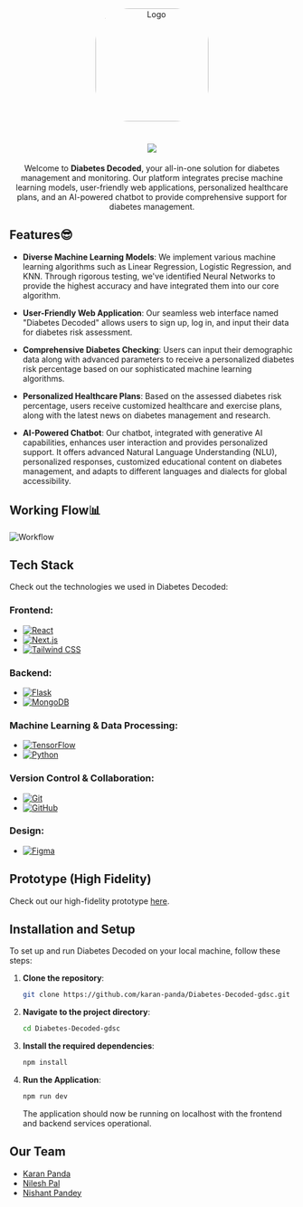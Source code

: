 <div align="center">
  <img src="https://github.com/expenile/Counter-app/assets/129822353/b81df972-1c08-4442-ba97-828b14b0a365" alt="Logo" width="200" height="200" style="border-radius: 30%" />
</div>

<h1 align="center">
    <img src="https://readme-typing-svg.herokuapp.com/?font=Righteous&size=35&color=F7A810&center=true&vCenter=true&width=500&height=70&duration=4000&lines=Diabetes+Decoded🧬💉;" />
</h1>

<div align="center">

Welcome to **Diabetes Decoded**, your all-in-one solution for diabetes management and monitoring. Our platform integrates precise machine learning models, user-friendly web applications, personalized healthcare plans, and an AI-powered chatbot to provide comprehensive support for diabetes management.

</div>

## Features😎

- **Diverse Machine Learning Models**: We implement various machine learning algorithms such as Linear Regression, Logistic Regression, and KNN. Through rigorous testing, we've identified Neural Networks to provide the highest accuracy and have integrated them into our core algorithm.
  
- **User-Friendly Web Application**: Our seamless web interface named "Diabetes Decoded" allows users to sign up, log in, and input their data for diabetes risk assessment.
  
- **Comprehensive Diabetes Checking**: Users can input their demographic data along with advanced parameters to receive a personalized diabetes risk percentage based on our sophisticated machine learning algorithms.
  
- **Personalized Healthcare Plans**: Based on the assessed diabetes risk percentage, users receive customized healthcare and exercise plans, along with the latest news on diabetes management and research.
  
- **AI-Powered Chatbot**: Our chatbot, integrated with generative AI capabilities, enhances user interaction and provides personalized support. It offers advanced Natural Language Understanding (NLU), personalized responses, customized educational content on diabetes management, and adapts to different languages and dialects for global accessibility.

## Working Flow📊

![Workflow](https://github.com/expenile/Counter-app/assets/129822353/3a99f4ff-b763-40ec-8103-430e96898f8b)

## Tech Stack

Check out the technologies we used in Diabetes Decoded:

### Frontend:

- [![React](https://img.shields.io/badge/React-61DAFB?style=for-the-badge&logo=react&logoColor=white)](https://reactjs.org/)
- [![Next.js](https://img.shields.io/badge/Next.js-000000?style=for-the-badge&logo=next.js&logoColor=white)](https://nextjs.org/)
- [![Tailwind CSS](https://img.shields.io/badge/Tailwind_CSS-38B2AC?style=for-the-badge&logo=tailwind-css&logoColor=white)](https://tailwindcss.com/)

### Backend:

- [![Flask](https://img.shields.io/badge/Flask-000000?style=for-the-badge&logo=flask&logoColor=white)](https://flask.palletsprojects.com/)
- [![MongoDB](https://img.shields.io/badge/MongoDB-47A248?style=for-the-badge&logo=mongodb&logoColor=white)](https://www.mongodb.com/) 

### Machine Learning & Data Processing:

- [![TensorFlow](https://img.shields.io/badge/TensorFlow-FF6F00?style=for-the-badge&logo=tensorflow&logoColor=white)](https://www.tensorflow.org/)
- [![Python](https://img.shields.io/badge/Python-3776AB?style=for-the-badge&logo=python&logoColor=white)](https://www.python.org/)

### Version Control & Collaboration:

- [![Git](https://img.shields.io/badge/Git-F05032?style=for-the-badge&logo=git&logoColor=white)](https://git-scm.com/) 
- [![GitHub](https://img.shields.io/badge/GitHub-181717?style=for-the-badge&logo=github&logoColor=white)](https://github.com/) 

### Design:

- [![Figma](https://img.shields.io/badge/Figma-F24E1E?style=for-the-badge&logo=figma&logoColor=white)](https://www.figma.com/) 



## Prototype (High Fidelity)

Check out our high-fidelity prototype [here](https://www.figma.com/proto/avwOgHzM2Q3ICtTHJYOBuE/Diabetes-Decoded?node-id=47-80&starting-point-node-id=15%3A125&scaling=contain).

## Installation and Setup

To set up and run Diabetes Decoded on your local machine, follow these steps:

1. **Clone the repository**:

    ```bash
    git clone https://github.com/karan-panda/Diabetes-Decoded-gdsc.git
    ``` 

2. **Navigate to the project directory**:

    ```bash
    cd Diabetes-Decoded-gdsc
    ``` 

3. **Install the required dependencies**:
  
    ```bash
    npm install
    ```

4. **Run the Application**:

    ```bash
    npm run dev
    ```

    The application should now be running on localhost with the frontend and backend services operational.

## Our Team

- [Karan Panda](https://github.com/karan-panda/)
- [Nilesh Pal](https://github.com/expenile/)
- [Nishant Pandey](https://github.com/Nishant-Pandey-2004/)
